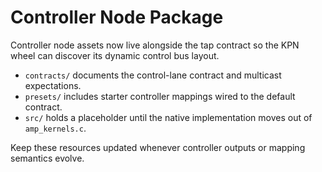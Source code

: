# Controller Node Package

Controller node assets now live alongside the tap contract so the KPN wheel can discover its dynamic control bus layout.

- `contracts/` documents the control-lane contract and multicast expectations.
- `presets/` includes starter controller mappings wired to the default contract.
- `src/` holds a placeholder until the native implementation moves out of `amp_kernels.c`.

Keep these resources updated whenever controller outputs or mapping semantics evolve.
